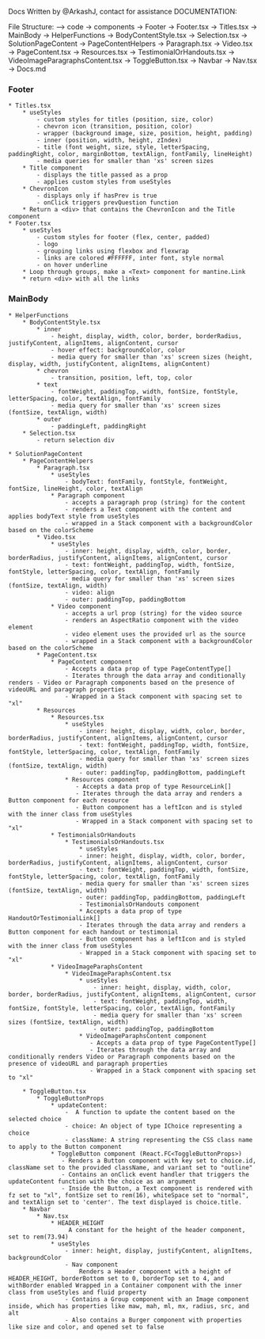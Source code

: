 Docs Written by @ArkashJ, contact for assistance
DOCUMENTATION:

File Structure:
    --> code
        -> components
            -> Footer
                -> Footer.tsx
                -> Titles.tsx
            -> MainBody
                -> HelperFunctions
                    -> BodyContentStyle.tsx
                    -> Selection.tsx
                -> SolutionPageContent
                    -> PageContentHelpers
                        -> Paragraph.tsx
                        -> Video.tsx
                    -> PageContent.tsx
                    -> Resources.tsx
                    -> TestimonialOrHandouts.tsx
                    -> VideoImageParagraphsContent.tsx
                -> ToggleButton.tsx
                -> Navbar
                    -> Nav.tsx      
            -> Docs.md


### Footer 
    * Titles.tsx
        * useStyles
            - custom styles for titles (position, size, color)
            - chevron icon (transition, position, color)
            - wrapper (background image, size, position, height, padding)
            - inner (position, width, height, zIndex)
            - title (font weight, size, style, letterSpacing, paddingRight, color, marginBottom, textAlign, fontFamily, lineHeight)
            - media queries for smaller than 'xs' screen sizes
        * Title component
            - displays the title passed as a prop
            - applies custom styles from useStyles
        * ChevronIcon
            - displays only if hasPrev is true
            - onClick triggers prevQuestion function
        * Return a <div> that contains the ChevronIcon and the Title component
    * Footer.tsx
        * useStyles
            - custom styles for footer (flex, center, padded)
            - logo
            - grouping links using flexbox and flexwrap
            - links are colored #FFFFFF, inter font, style normal
            - on hover underline
        * Loop through groups, make a <Text> component for mantine.Link
        * return <div> with all the links

### MainBody
    * HelperFunctions
        * BodyContentStyle.tsx
            * inner
                - height, display, width, color, border, borderRadius, justifyContent, alignItems, alignContent, cursor
                - hover effect: backgroundColor, color
                - media query for smaller than 'xs' screen sizes (height, display, width, justifyContent, alignItems, alignContent)
            * chevron
                - transition, position, left, top, color
            * text
                - fontWeight, paddingTop, width, fontSize, fontStyle, letterSpacing, color, textAlign, fontFamily
                - media query for smaller than 'xs' screen sizes (fontSize, textAlign, width)
            * outer
                - paddingLeft, paddingRight
        * Selection.tsx
            - return selection div
    
    * SolutionPageContent
        * PageContentHelpers
            * Paragraph.tsx
                * useStyles
                    - bodyText: fontFamily, fontStyle, fontWeight, fontSize, lineHeight, color, textAlign
                * Paragraph component
                    - accepts a paragraph prop (string) for the content
                    - renders a Text component with the content and applies bodyText style from useStyles
                    - wrapped in a Stack component with a backgroundColor based on the colorScheme
            * Video.tsx
                * useStyles
                    - inner: height, display, width, color, border, borderRadius, justifyContent, alignItems, alignContent, cursor
                    - text: fontWeight, paddingTop, width, fontSize, fontStyle, letterSpacing, color, textAlign, fontFamily
                    - media query for smaller than 'xs' screen sizes (fontSize, textAlign, width)
                    - video: align
                    - outer: paddingTop, paddingBottom
                * Video component
                    - accepts a url prop (string) for the video source
                    - renders an AspectRatio component with the video element
                    - video element uses the provided url as the source
                    - wrapped in a Stack component with a backgroundColor based on the colorScheme
            * PageContent.tsx
                * PageContent component
                    - Accepts a data prop of type PageContentType[]
                    - Iterates through the data array and conditionally renders - Video or Paragraph components based on the presence of   videoURL and paragraph properties
                    - Wrapped in a Stack component with spacing set to "xl"
            * Resources
                * Resources.tsx
                    * useStyles
                        - inner: height, display, width, color, border, borderRadius, justifyContent, alignItems, alignContent, cursor
                        - text: fontWeight, paddingTop, width, fontSize, fontStyle, letterSpacing, color, textAlign, fontFamily
                        - media query for smaller than 'xs' screen sizes (fontSize, textAlign, width)
                        - outer: paddingTop, paddingBottom, paddingLeft
                    * Resources component
                       - Accepts a data prop of type ResourceLink[]
                       - Iterates through the data array and renders a Button component for each resource
                       - Button component has a leftIcon and is styled with the inner class from useStyles
                       - Wrapped in a Stack component with spacing set to "xl"
                * TestimonialsOrHandouts
                    * TestimonialsOrHandouts.tsx
                        * useStyles
                        - inner: height, display, width, color, border, borderRadius, justifyContent, alignItems, alignContent, cursor
                        - text: fontWeight, paddingTop, width, fontSize, fontStyle, letterSpacing, color, textAlign, fontFamily
                        - media query for smaller than 'xs' screen sizes (fontSize, textAlign, width)
                        - outer: paddingTop, paddingBottom, paddingLeft
                        - TestimonialsOrHandouts component
                        * Accepts a data prop of type HandoutOrTestimonialLink[]
                        - Iterates through the data array and renders a Button component for each handout or testimonial
                        - Button component has a leftIcon and is styled with the inner class from useStyles
                        - Wrapped in a Stack component with spacing set to "xl"
                * VideoImageParaphsContent
                    * VideoImageParaphsContent.tsx
                        * useStyles
                            - inner: height, display, width, color, border, borderRadius, justifyContent, alignItems, alignContent, cursor
                            - text: fontWeight, paddingTop, width, fontSize, fontStyle, letterSpacing, color, textAlign, fontFamily
                            - media query for smaller than 'xs' screen sizes (fontSize, textAlign, width)
                            - outer: paddingTop, paddingBottom
                        * VideoImageParaphsContent component
                           - Accepts a data prop of type PageContentType[]
                           - Iterates through the data array and conditionally renders Video or Paragraph components based on the presence of videoURL and paragraph properties
                           - Wrapped in a Stack component with spacing set to "xl"

        * ToggleButton.tsx
            * ToggleButtonProps
                * updateContent: 
                    -  A function to update the content based on the selected choice
                    - choice: An object of type IChoice representing a choice
                    - className: A string representing the CSS class name to apply to the Button component
                * ToggleButton component (React.FC<ToggleButtonProps>)
                   - Renders a Button component with key set to choice.id, className set to the provided className, and variant set to "outline"
                   - Contains an onClick event handler that triggers the updateContent function with the choice as an argument
                   - Inside the Button, a Text component is rendered with fz set to "xl", fontSize set to rem(16), whiteSpace set to "normal", and textAlign set to 'center'. The text displayed is choice.title.
        * Navbar
            * Nav.tsx
                * HEADER_HEIGHT
                     A constant for the height of the header component, set to rem(73.94)
                * useStyles
                    - inner: height, display, justifyContent, alignItems, backgroundColor
                    - Nav component
                        Renders a Header component with a height of HEADER_HEIGHT, borderBottom set to 0, borderTop set to 4, and withBorder enabled Wrapped in a Container component with the inner class from useStyles and fluid property
                    - Contains a Group component with an Image component    inside, which has properties like maw, mah, ml, mx, radius, src, and alt
                    - Also contains a Burger component with properties like size and color, and opened set to false